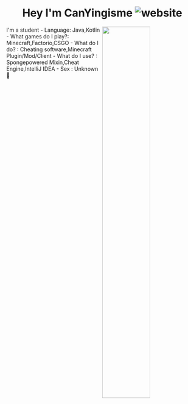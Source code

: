 <h1 align="center">Hey I'm CanYingisme <img src="https://img.shields.io/badge/Language-Java-orange" alt="website"/></h1>  
<img align="right" width="50%" src="https://github-readme-stats.vercel.app/api?username=canyingisme-git&theme=dark&show_icons=true">
I'm a student  
- Language: Java,Kotlin  
- What games do I play?: Minecraft,Factorio,CSGO  
- What do I do? : Cheating software,Minecraft Plugin/Mod/Client  
- What do I use? : Spongepowered Mixin,Cheat Engine,IntelliJ IDEA  
- Sex : Unknown🤔  
<!--
**CanYingisme-Git/CanYingisme-Git** is a ✨ _special_ ✨ repository because its `README.md` (this file) appears on your GitHub profile.

Here are some ideas to get you started:

- 🔭 I’m currently working on ...
- 🌱 I’m currently learning ...
- 👯 I’m looking to collaborate on ...
- 🤔 I’m looking for help with ...
- 💬 Ask me about ...
- 📫 How to reach me: ...
- 😄 Pronouns: ...
- ⚡ Fun fact: ...
-->
